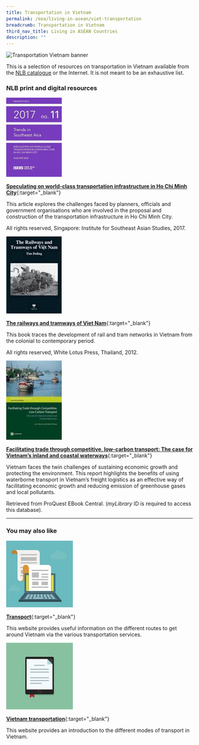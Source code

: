 ```yaml
---
title: Transportation in Vietnam
permalink: /eoa/living-in-asean/viet-transportation
breadcrumb: Transportation in Vietnam
third_nav_title: Living in ASEAN Countries
description: ""
---
```




<img src="/images/asean-living/Transportation-Vietnam.jpg" alt="Transportation Vietnam banner" style="width:800px;" />

 This is a selection of resources on transportation in Vietnam available from the [NLB catalogue](http://catalogue.nlb.gov.sg/) or the Internet.  It is not meant to be an exhaustive list.

### **NLB print and digital resources**

<img src="/images/book-covers/Speculating-on-world-class-transportation-Infrastructure-in-Ho-Chi-Minh-City.jpg" style="width:150px;" />

[**Speculating on world-class transportation infrastructure in Ho Chi Minh City**](http://eservice.nlb.gov.sg/item_holding.aspx?bid=203004246){:target="_blank"}

This article explores the challenges faced by planners, officials and government organisations who are involved in the proposal and construction of the transportation infrastructure in Ho Chi Minh City.

All rights reserved, Singapore: Institute for Southeast Asian Studies, 2017.

<img src="/images/book-covers/The-railways-and-tramways-of-Viet-Nam.jpg" style="width:150px;" />

[**The railways and tramways of Viet Nam**](http://eservice.nlb.gov.sg/item_holding.aspx?bid=200143503){:target="_blank"}

This book traces the development of rail and tram networks in Vietnam from the colonial to contemporary period.

All rights reserved, White Lotus Press, Thailand, 2012.

<img src="/images/book-covers/Facilitating-trade-through-competitive-low-carbon-transport-The-case-for-Vietnams-inland-and-coastal-waterways.jpg" style="width:150px;" />

[**Facilitating trade through competitive, low-carbon transport: The case for Vietnam’s inland and coastal waterways**](http://eresources.nlb.gov.sg/Main/Browse?startsWith=P){:target="_blank"}

Vietnam faces the twin challenges of sustaining economic growth and protecting the environment. This report highlights the benefits of using waterborne transport in Vietnam’s freight logistics as an effective way of facilitating economic growth and reducing emission of greenhouse gases and local pollutants.

Retrieved from ProQuest EBook Central. (*myLibrary* ID is required to access this database).

---

### **You may also like**

<img src="/images/resources/Article 1.jpg" style="width:180px;" />

[**Transport**](http://www.vietnamtourism.com/en/index.php/useful/cat/20){:target="_blank"}

This website provides useful information on the different routes to get around Vietnam via the various transportation services.

<img src="/images/resources/Article 2.jpg" style="width:180px;" />

[**Vietnam transportation**](https://www.vietnamtourism.org.vn/travel-guide/transportation/){:target="_blank"}

This website provides an introduction to the different modes of transport in Vietnam.